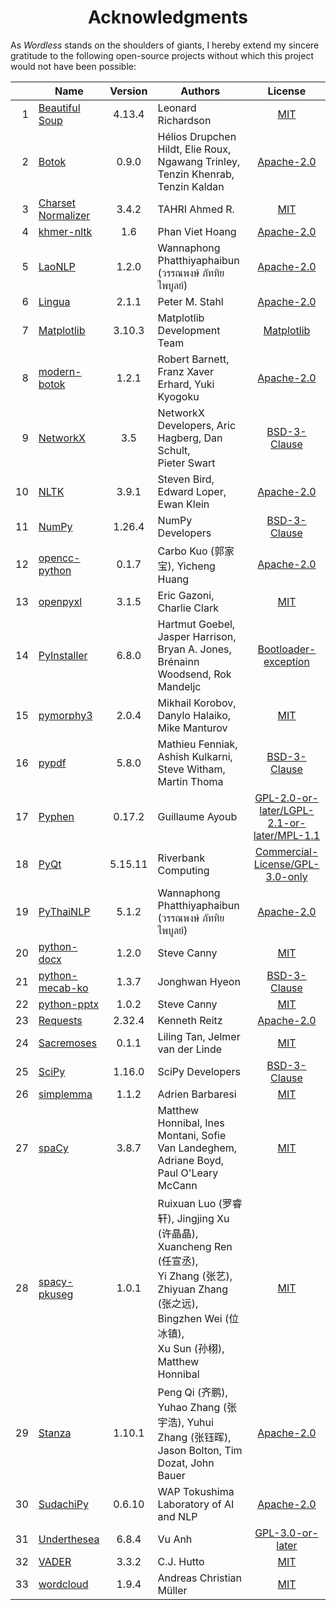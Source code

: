 <!----------------------------------------------------------------------
# Documentation: README - Acknowledgments - English
# Copyright (C) 2018-2025  Ye Lei (叶磊)
#
# This program is free software: you can redistribute it and/or modify
# it under the terms of the GNU General Public License as published by
# the Free Software Foundation, either version 3 of the License, or
# (at your option) any later version.
#
# This program is distributed in the hope that it will be useful,
# but WITHOUT ANY WARRANTY; without even the implied warranty of
# MERCHANTABILITY or FITNESS FOR A PARTICULAR PURPOSE.  See the
# GNU General Public License for more details.
#
# You should have received a copy of the GNU General Public License
# along with this program.  If not, see <https://www.gnu.org/licenses/>.
# --------------------------------------------------------------------->

<div align="center"><h1>Acknowledgments</h1></div>

As *Wordless* stands on the shoulders of giants, I hereby extend my sincere gratitude to the following open-source projects without which this project would not have been possible:

&nbsp;|Name|Version|Authors|License
-----:|----|:-----:|-------|:-----:
1|[Beautiful Soup](https://www.crummy.com/software/BeautifulSoup/)|4.13.4|Leonard Richardson|[MIT](https://git.launchpad.net/beautifulsoup/tree/LICENSE)
2|[Botok](https://github.com/OpenPecha/Botok)|0.9.0|Hélios Drupchen Hildt, Elie Roux, Ngawang Trinley,<br>Tenzin Khenrab, Tenzin Kaldan|[Apache-2.0](https://github.com/OpenPecha/Botok/blob/master/LICENSE)
3|[Charset Normalizer](https://github.com/Ousret/charset_normalizer)|3.4.2|TAHRI Ahmed R.|[MIT](https://github.com/Ousret/charset_normalizer/blob/master/LICENSE)
4|[khmer-nltk](https://github.com/VietHoang1512/khmer-nltk)|1.6|Phan Viet Hoang|[Apache-2.0](https://github.com/VietHoang1512/khmer-nltk/blob/main/LICENSE)
5|[LaoNLP](https://github.com/wannaphong/LaoNLP)|1.2.0|Wannaphong Phatthiyaphaibun (วรรณพงษ์ ภัททิยไพบูลย์)|[Apache-2.0](https://github.com/wannaphong/LaoNLP/blob/master/LICENSE)
6|[Lingua](https://github.com/pemistahl/lingua-py)|2.1.1|Peter M. Stahl|[Apache-2.0](https://github.com/pemistahl/lingua-py/blob/main/LICENSE.txt)
7|[Matplotlib](https://matplotlib.org/)|3.10.3|Matplotlib Development Team|[Matplotlib](https://matplotlib.org/stable/users/project/license.html)
8|[modern-botok](https://github.com/Divergent-Discourses/modern-botok)|1.2.1|Robert Barnett, Franz Xaver Erhard, Yuki Kyogoku|[Apache-2.0](https://github.com/Divergent-Discourses/modern-botok/blob/main/LICENSE)
9|[NetworkX](https://networkx.org/)|3.5|NetworkX Developers, Aric Hagberg, Dan Schult,<br>Pieter Swart|[BSD-3-Clause](https://github.com/networkx/networkx/blob/main/LICENSE.txt)
10|[NLTK](https://www.nltk.org/)|3.9.1|Steven Bird, Edward Loper, Ewan Klein|[Apache-2.0](https://github.com/nltk/nltk/blob/develop/LICENSE.txt)
11|[NumPy](https://www.numpy.org/)|1.26.4|NumPy Developers|[BSD-3-Clause](https://github.com/numpy/numpy/blob/main/LICENSE.txt)
12|[opencc-python](https://github.com/yichen0831/opencc-python)|0.1.7|Carbo Kuo (郭家宝), Yicheng Huang|[Apache-2.0](https://github.com/yichen0831/opencc-python/blob/master/LICENSE.txt)
13|[openpyxl](https://foss.heptapod.net/openpyxl/openpyxl)|3.1.5|Eric Gazoni, Charlie Clark|[MIT](https://foss.heptapod.net/openpyxl/openpyxl/-/blob/branch/3.1/LICENCE.rst)
14|[PyInstaller](https://pyinstaller.org/)|6.8.0|Hartmut Goebel, Jasper Harrison, Bryan A. Jones,<br>Brénainn Woodsend, Rok Mandeljc|[Bootloader-exception](https://github.com/pyinstaller/pyinstaller/blob/develop/COPYING.txt)
15|[pymorphy3](https://github.com/no-plagiarism/pymorphy3)|2.0.4|Mikhail Korobov, Danylo Halaiko, Mike Manturov|[MIT](https://github.com/no-plagiarism/pymorphy3/blob/master/LICENSE.txt)
16|[pypdf](https://github.com/py-pdf/pypdf)|5.8.0|Mathieu Fenniak, Ashish Kulkarni, Steve Witham,<br>Martin Thoma|[BSD-3-Clause](https://github.com/py-pdf/pypdf/blob/main/LICENSE)
17|[Pyphen](https://www.courtbouillon.org/pyphen/)|0.17.2|Guillaume Ayoub|[GPL-2.0-or-later/LGPL-2.1-or-later/MPL-1.1](https://github.com/Kozea/Pyphen/blob/main/LICENSE)
18|[PyQt](https://riverbankcomputing.com/software/pyqt/)|5.15.11|Riverbank Computing|[Commercial-License/GPL-3.0-only](https://www.riverbankcomputing.com/static/Docs/PyQt5/introduction.html#license)
19|[PyThaiNLP](https://github.com/PyThaiNLP/pythainlp)|5.1.2|Wannaphong Phatthiyaphaibun (วรรณพงษ์ ภัททิยไพบูลย์)|[Apache-2.0](https://github.com/PyThaiNLP/pythainlp/blob/dev/LICENSE)
20|[python-docx](https://github.com/python-openxml/python-docx)|1.2.0|Steve Canny|[MIT](https://github.com/python-openxml/python-docx/blob/master/LICENSE)
21|[python-mecab-ko](https://github.com/jonghwanhyeon/python-mecab-ko)|1.3.7|Jonghwan Hyeon|[BSD-3-Clause](https://github.com/jonghwanhyeon/python-mecab-ko/blob/main/LICENSE)
22|[python-pptx](https://github.com/scanny/python-pptx)|1.0.2|Steve Canny|[MIT](https://github.com/scanny/python-pptx/blob/master/LICENSE)
23|[Requests](https://github.com/psf/requests)|2.32.4|Kenneth Reitz|[Apache-2.0](https://github.com/psf/requests/blob/main/LICENSE)
24|[Sacremoses](https://github.com/hplt-project/sacremoses)|0.1.1|Liling Tan, Jelmer van der Linde|[MIT](https://github.com/hplt-project/sacremoses/blob/master/LICENSE)
25|[SciPy](https://scipy.org/scipylib/)|1.16.0|SciPy Developers|[BSD-3-Clause](https://github.com/scipy/scipy/blob/main/LICENSE.txt)
26|[simplemma](https://github.com/adbar/simplemma)|1.1.2|Adrien Barbaresi|[MIT](https://github.com/adbar/simplemma/blob/main/LICENSE)
27|[spaCy](https://spacy.io/)|3.8.7|Matthew Honnibal, Ines Montani, Sofie Van Landeghem,<br>Adriane Boyd, Paul O'Leary McCann|[MIT](https://github.com/explosion/spaCy/blob/master/LICENSE)
28|[spacy-pkuseg](https://github.com/explosion/spacy-pkuseg)|1.0.1|Ruixuan Luo (罗睿轩), Jingjing Xu (许晶晶), Xuancheng Ren (任宣丞),<br>Yi Zhang (张艺), Zhiyuan Zhang (张之远), Bingzhen Wei (位冰镇),<br>Xu Sun (孙栩), Matthew Honnibal|[MIT](https://github.com/explosion/spacy-pkuseg/blob/master/LICENSE)
29|[Stanza](https://github.com/stanfordnlp/stanza)|1.10.1|Peng Qi (齐鹏), Yuhao Zhang (张宇浩), Yuhui Zhang (张钰晖),<br>Jason Bolton, Tim Dozat, John Bauer|[Apache-2.0](https://github.com/stanfordnlp/stanza/blob/main/LICENSE)
30|[SudachiPy](https://github.com/WorksApplications/sudachi.rs/tree/develop/python)|0.6.10|WAP Tokushima Laboratory of AI and NLP|[Apache-2.0](https://github.com/WorksApplications/sudachi.rs/blob/develop/LICENSE)
31|[Underthesea](https://undertheseanlp.com/)|6.8.4|Vu Anh|[GPL-3.0-or-later](https://github.com/undertheseanlp/underthesea/blob/main/LICENSE)
32|[VADER](https://github.com/cjhutto/vaderSentiment)|3.3.2|C.J. Hutto|[MIT](https://github.com/cjhutto/vaderSentiment/blob/master/LICENSE.txt)
33|[wordcloud](https://github.com/amueller/word_cloud)|1.9.4|Andreas Christian Müller|[MIT](https://github.com/amueller/word_cloud/blob/main/LICENSE)

